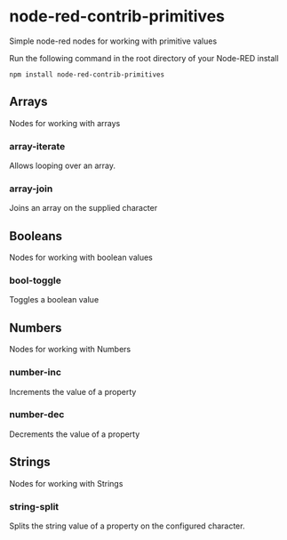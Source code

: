 # node-red-contrib-primitives
Simple node-red nodes for working with primitive values

Run the following command in the root directory of your Node-RED install

    npm install node-red-contrib-primitives


## Arrays

Nodes for working with arrays

### array-iterate

Allows looping over an array.

### array-join

Joins an array on the supplied character

## Booleans

Nodes for working with boolean values

### bool-toggle

Toggles a boolean value

## Numbers

Nodes for working with Numbers

### number-inc

Increments the value of a property

### number-dec

Decrements the value of a property

## Strings

Nodes for working with Strings

### string-split

Splits the string value of a property on the configured character.

